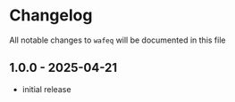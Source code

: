 # Changelog

All notable changes to `wafeq` will be documented in this file

## 1.0.0 - 2025-04-21

- initial release
